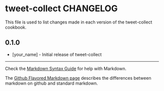 tweet-collect CHANGELOG
=======================

This file is used to list changes made in each version of the tweet-collect cookbook.

0.1.0
-----
- [your_name] - Initial release of tweet-collect

- - -
Check the [Markdown Syntax Guide](http://daringfireball.net/projects/markdown/syntax) for help with Markdown.

The [Github Flavored Markdown page](http://github.github.com/github-flavored-markdown/) describes the differences between markdown on github and standard markdown.
